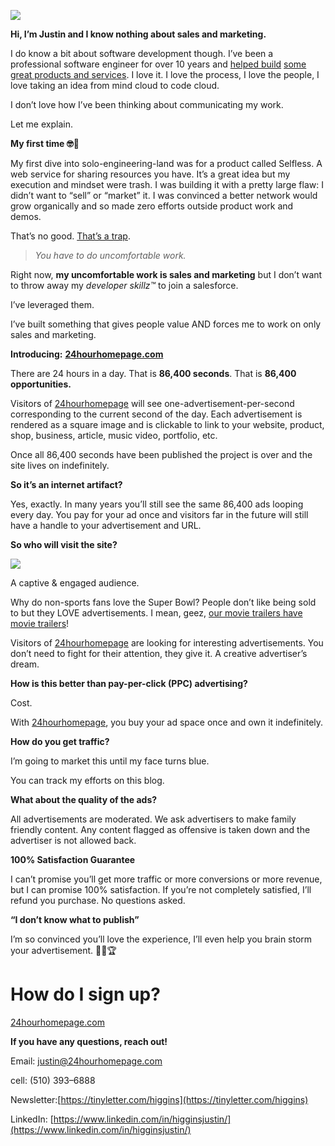 ![](https://miro.medium.com/max/600/1*ts0JIhcScj4K8gJquguzlg.gif)

**Hi, I’m Justin and I know nothing about sales and marketing.**

I do know a bit about software development though. I’ve been a professional software engineer for over 10 years and [helped build](https://en.wikipedia.org/wiki/Beats_Music) [some](https://techcrunch.com/2017/11/06/microsoft-acqui-hires-cinemagraphic-photo-app-swng/) [great products and services](https://en.wikipedia.org/wiki/Hustle_(company)). I love it. I love the process, I love the people, I love taking an idea from mind cloud to code cloud.

I don’t love how I’ve been thinking about communicating my work.

Let me explain.

**My first time 🤓🌹**

My first dive into solo-engineering-land was for a product called Selfless. A web service for sharing resources you have. It’s a great idea but my execution and mindset were trash. I was building it with a pretty large flaw: I didn’t want to “sell” or “market” it. I was convinced a better network would grow organically and so made zero efforts outside product work and demos.

That’s no good. [That’s a trap](https://www.youtube.com/watch?v=dQw4w9WgXcQ).

> _You have to do uncomfortable work._

Right now, **my uncomfortable work is sales and marketing** but I don’t want to throw away my _developer skillz™️_ to join a salesforce.

I’ve leveraged them.

I’ve built something that gives people value AND forces me to work on only sales and marketing.

**Introducing:** [**24hourhomepage.com**](https://24hourhomepage.com)

There are 24 hours in a day. That is **86,400 seconds**. That is **86,400 opportunities.**

Visitors of [24hourhomepage](https://24hourhomepage.com) will see one-advertisement-per-second corresponding to the current second of the day. Each advertisement is rendered as a square image and is clickable to link to your website, product, shop, business, article, music video, portfolio, etc.

Once all 86,400 seconds have been published the project is over and the site lives on indefinitely.

**So it’s an internet artifact?**

Yes, exactly. In many years you’ll still see the same 86,400 ads looping every day. You pay for your ad once and visitors far in the future will still have a handle to your advertisement and URL.

**So who will visit the site?**

![](https://miro.medium.com/max/1000/1*0z98T31EGKhe3qg6qalT8g.jpeg)

A captive & engaged audience.

Why do non-sports fans love the Super Bowl? People don’t like being sold to but they LOVE advertisements. I mean, geez, [our movie trailers have movie trailers](https://www.theverge.com/2016/4/22/11487410/movie-trailers-independence-day-jason-bourne)!

Visitors of [24hourhomepage](https://24hourhomepage.com) are looking for interesting advertisements. You don’t need to fight for their attention, they give it. A creative advertiser’s dream.

**How is this better than pay-per-click (PPC) advertising?**

Cost.

With [24hourhomepage](https://24hourhomepage.com), you buy your ad space once and own it indefinitely.

**How do you get traffic?**

I’m going to market this until my face turns blue.

You can track my efforts on this blog.

**What about the quality of the ads?**

All advertisements are moderated. We ask advertisers to make family friendly content. Any content flagged as offensive is taken down and the advertiser is not allowed back.

**100% Satisfaction Guarantee**

I can’t promise you’ll get more traffic or more conversions or more revenue, but I can promise 100% satisfaction. If you’re not completely satisfied, I’ll refund you purchase. No questions asked.

**“I don’t know what to publish”**

I’m so convinced you’ll love the experience, I’ll even help you brain storm your advertisement. 🤔💭🏆

# **How do I sign up?**

[24hourhomepage.com](https://24hourhomepage.com)

**If you have any questions, reach out!**

Email: justin@24hourhomepage.com

cell: (510) 393–6888

Newsletter:[https://tinyletter.com/higgins](https://tinyletter.com/higgins)

LinkedIn: [https://www.linkedin.com/in/higginsjustin/](https://www.linkedin.com/in/higginsjustin/)